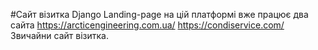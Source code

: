 #Сайт візитка Django Landing-page 
на цій платформі вже працює два сайта https://arcticengineering.com.ua/ https://condiservice.com/
Звичайни сайт візитка.
